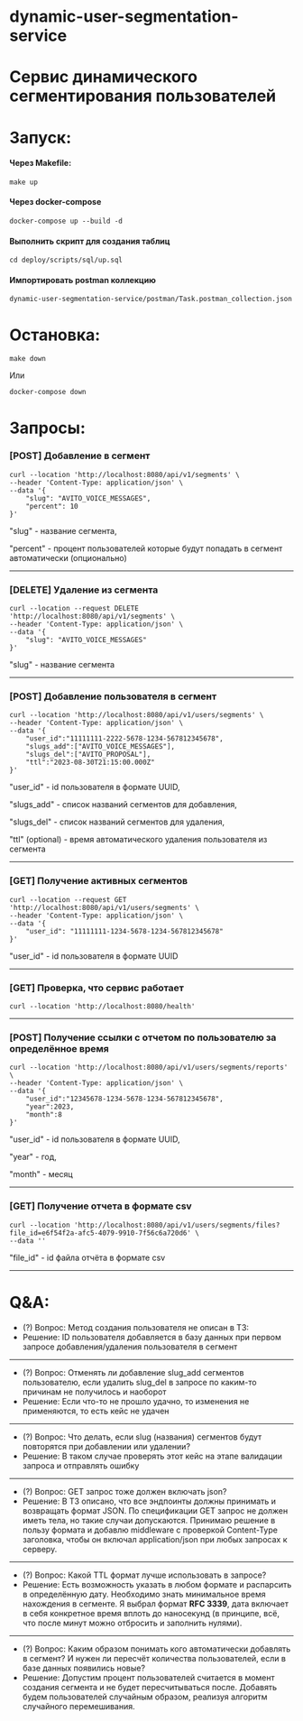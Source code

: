 # dynamic-user-segmentation-service

# Сервис динамического сегментирования пользователей

# Запуск:

#### Через Makefile:

```
make up
```

#### Через docker-compose

```
docker-compose up --build -d
```

#### Выполнить скрипт для создания таблиц
```
cd deploy/scripts/sql/up.sql
```

#### Импортировать postman коллекцию
```
dynamic-user-segmentation-service/postman/Task.postman_collection.json
```

# Остановка:
```
make down
```
Или
```
docker-compose down
```

# Запросы:
### [POST] Добавление в сегмент
```
curl --location 'http://localhost:8080/api/v1/segments' \
--header 'Content-Type: application/json' \
--data '{
    "slug": "AVITO_VOICE_MESSAGES",
    "percent": 10
}'
```

"slug" - название сегмента,

"percent" - процент пользователей которые будут попадать в сегмент автоматически (опционально)

---

### [DELETE] Удаление из сегмента
```
curl --location --request DELETE 'http://localhost:8080/api/v1/segments' \
--header 'Content-Type: application/json' \
--data '{
    "slug": "AVITO_VOICE_MESSAGES"
}'
```

"slug" - название сегмента


---

### [POST] Добавление пользователя в сегмент
```
curl --location 'http://localhost:8080/api/v1/users/segments' \
--header 'Content-Type: application/json' \
--data '{
    "user_id":"11111111-2222-5678-1234-567812345678",
    "slugs_add":["AVITO_VOICE_MESSAGES"],
    "slugs_del":["AVITO_PROPOSAL"],
    "ttl":"2023-08-30T21:15:00.000Z"
}'
```

"user_id" - id пользователя в формате UUID,

"slugs_add" - список названий сегментов для добавления,

"slugs_del" - список названий сегментов для удаления,

"ttl" (optional) - время автоматического удаления пользователя из сегмента

---
### [GET] Получение активных сегментов
```
curl --location --request GET 'http://localhost:8080/api/v1/users/segments' \
--header 'Content-Type: application/json' \
--data '{
    "user_id": "11111111-1234-5678-1234-567812345678"
}'
```

"user_id" - id пользователя в формате UUID

---
### [GET] Проверка, что сервис работает
```
curl --location 'http://localhost:8080/health'
```
---
### [POST] Получение ссылки с отчетом по пользователю за определённое время
```
curl --location 'http://localhost:8080/api/v1/users/segments/reports' \
--header 'Content-Type: application/json' \
--data '{
    "user_id":"12345678-1234-5678-1234-567812345678",
    "year":2023,
    "month":8
}'
``` 

"user_id" - id пользователя в формате UUID,

"year" - год,

"month" - месяц 

---
### [GET] Получение отчета в формате csv
```
curl --location 'http://localhost:8080/api/v1/users/segments/files?file_id=e6f54f2a-afc5-4079-9910-7f56c6a720d6' \
--data ''
```

"file_id" - id файла отчёта в формате csv

---

# Q&A:
- (?) Вопрос: Метод создания пользователя не описан в ТЗ:
- Решение: ID пользователя добавляется в базу данных при первом запросе добавления/удаления пользователя в сегмент
---
- (?) Вопрос:  Отменять ли добавление slug_add сегментов пользователю, если удалить slug_del в запросе по каким-то причинам не получилось и наоборот
- Решение: Если что-то не прошло удачно, то изменения не применяются, то есть кейс не удачен
---
- (?) Вопрос: Что делать, если slug (названия) сегментов будут повторятся при добавлении или удалении?
- Решение:  В таком случае проверять этот кейс на этапе валидации запроса и отправлять ошибку
---
- (?) Вопрос: GET запрос тоже должен включать json?
- Решение: В ТЗ описано, что все эндпоинты должны принимать и возвращать формат JSON. По спецификации GET запрос не должен иметь тела, но такие случаи допускаются. Принимаю решение в пользу формата и добавлю middleware с проверкой Content-Type заголовка, чтобы он включал application/json при любых запросах к серверу.
---
- (?) Вопрос: Какой TTL формат лучше использовать в запросе? 
- Решение: Есть возможность указать в любом формате и распарсить в определённую дату. Необходимо знать минимальное время нахождения в сегменте. Я выбрал формат **RFC 3339**, дата включает в себя конкретное время вплоть до наносекунд (в принципе, всё, что после минут можно отбросить и заполнить нулями).
---
- (?) Вопрос: Каким образом понимать кого автоматически добавлять в сегмент? И нужен ли пересчёт количества пользователей, если в базе данных появились новые?
- Решение: Допустим процент пользователей считается в момент создания сегмента и не будет пересчитываться после. Добавять будем пользователей случайным образом, реализуя алгоритм случайного перемешивания.
